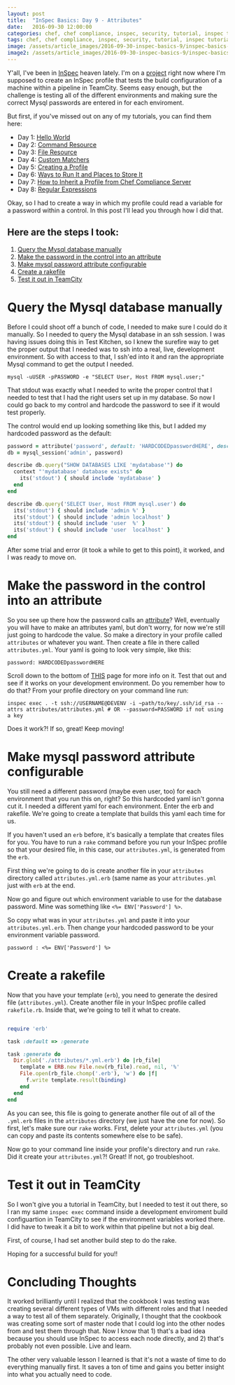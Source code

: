 ```yaml
---
layout: post
title:  "InSpec Basics: Day 9 - Attributes"
date:   2016-09-30 12:00:00
categories: chef, chef compliance, inspec, security, tutorial, inspec tutorial, devsecops, devsecops, devops, attributes, envrionment variables
tags: chef, chef compliance, inspec, security, tutorial, inspec tutorial, devsecops, devsecops, devops, attributes, envrionment variables
image: /assets/article_images/2016-09-30-inspec-basics-9/inspec-basics-9.jpg
image2: /assets/article_images/2016-09-30-inspec-basics-9/inspec-basics-9-mobile.jpg
---
```

Y'all, I've been in [InSpec](http://inspec.io/) heaven lately. I'm on a [project](https://www.10thmagnitude.com/) right now where I'm supposed to create an InSpec profile that tests the build configuration of a machine within a pipeline in TeamCity. Seems easy enough, but the challenge is testing all of the different environments and making sure the correct Mysql passwords are entered in for each enviroment.

But first, if you've missed out on any of my tutorials, you can find them here:

  - Day 1: [Hello World](http://www.anniehedgie.com/inspec-basics-1) 
  - Day 2: [Command Resource](http://www.anniehedgie.com/inspec-basics-2)
  - Day 3: [File Resource](http://www.anniehedgie.com/inspec-basics-3)
  - Day 4: [Custom Matchers](http://www.anniehedgie.com/inspec-basics-4)
  - Day 5: [Creating a Profile](http://www.anniehedgie.com/inspec-basics-5)
  - Day 6: [Ways to Run It and Places to Store It](http://www.anniehedgie.com/inspec-basics-6)
  - Day 7: [How to Inherit a Profile from Chef Compliance Server](http://www.anniehedgie.com/inspec-basics-7)
  - Day 8: [Regular Expressions](http://www.anniehedgie.com/inspec-basics-8)

Okay, so I had to create a way in which my profile could read a variable for a password within a control. In this post I'll lead you through how I did that. 

## Here are the steps I took:
1. [Query the Mysql database manually](#query-the-mysql-database-manually)
2. [Make the password in the control into an attribute](#make-the-password-in-the-control-into-an-attribute)
3. [Make mysql password attribute configurable](#make-mysql-password-attribute-configurable)
4. [Create a rakefile](#create-a-rakefile)
5. [Test it out in TeamCity](#test-it-out-in-teamcity)

# Query the Mysql database manually
Before I could shoot off a bunch of code, I needed to make sure I could do it manually. So I needed to query the Mysql database in an ssh session. I was having issues doing this in Test Kitchen, so I knew the surefire way to get the proper output that I needed was to ssh into a real, live, development environment. So with access to that, I ssh'ed into it and ran the appropriate Mysql command to get the output I needed.

```
mysql -uUSER -pPASSWORD -e "SELECT User, Host FROM mysql.user;"
```

That stdout was exactly what I needed to write the proper control that I needed to test that I had the right users set up in my database. So now I could go back to my control and hardcode the password to see if it would test properly.

The control would end up looking something like this, but I added my hardcoded password as the default:

```ruby
password = attribute('password', default: 'HARDCODEDpasswordHERE', description: 'password for admin user in mysql datatbase')
db = mysql_session('admin', password)

describe db.query("SHOW DATABASES LIKE 'mydatabase'") do
  context "'mydatabase' database exists" do
    its('stdout') { should include 'mydatabase' }
  end
end

describe db.query('SELECT User, Host FROM mysql.user') do
  its('stdout') { should include 'admin	%' }
  its('stdout') { should include 'admin	localhost' }
  its('stdout') { should include 'user	%' }
  its('stdout') { should include 'user	localhost' }
end
```

After some trial and error (it took a while to get to this point), it worked, and I was ready to move on.

# Make the password in the control into an attribute

So you see up there how the password calls an [attribute](http://inspec.io/docs/reference/profiles/)? Well, eventually you will have to make an attributes yaml, but don't worry, for now we're still just going to hardcode the value. So make a directory in your profile called `attributes` or whatever you want. Then create a file in there called `attributes.yml`. Your yaml is going to look very simple, like this:

```
password: HARDCODEDpasswordHERE
```

Scroll down to the bottom of [THIS](http://inspec.io/docs/reference/profiles/) page for more info on it. Test that out and see if it works on your development environment. Do you remember how to do that? From your profile directory on your command line run:

```
inspec exec . -t ssh://USERNAME@DEVENV -i ~path/to/key/.ssh/id_rsa --attrs attributes/attributes.yml # OR --password=PASSWORD if not using a key
```

Does it work?! If so, great! Keep moving!

# Make mysql password attribute configurable

You still need a different password (maybe even user, too) for each environment that you run this on, right? So this hardcoded yaml isn't gonna cut it. I needed a different yaml for each environment. Enter the erb and rakefile. We're going to create a template that builds this yaml each time for us. 

If you haven't used an `erb` before, it's basically a template that creates files for you. You have to run a `rake` command before you run your InSpec profile so that your desired file, in this case, our `attributes.yml`, is generated from the `erb`. 

First thing we're going to do is create another file in your `attributes` directory called `attributes.yml.erb` (same name as your `attributes.yml` just with `erb` at the end.

Now go and figure out which environment variable to use for the database password. Mine was something like `<%= ENV['Password'] %>`. 

So copy what was in your `attributes.yml` and paste it into your `attributes.yml.erb`. Then change your hardcoded password to be your environment variable password.

```
password : <%= ENV['Password'] %>
```

# Create a rakefile

Now that you have your template (`erb`), you need to generate the desired file (`attributes.yml`). Create another file in your InSpec profile called `rakefile.rb`. Inside that, we're going to tell it what to create.

```ruby

require 'erb'

task :default => :generate

task :generate do
  Dir.glob('./attributes/*.yml.erb') do |rb_file|
    template = ERB.new File.new(rb_file).read, nil, '%'
    File.open(rb_file.chomp('.erb'), 'w') do |f|
      f.write template.result(binding)
    end
  end
end

```

As you can see, this file is going to generate another file out of all of the `.yml.erb` files in the `attributes` directory (we just have the one for now). So first, let's make sure our `rake` works. First, delete your `attributes.yml` (you can copy and paste its contents somewhere else to be safe).

Now go to your command line inside your profile's directory and run `rake`. Did it create your `attributes.yml`?! Great! If not, go troubleshoot.

# Test it out in TeamCity
So I won't give you a tutorial in TeamCity, but I needed to test it out there, so I ran my same `inspec exec` command inside a development enviroment build configuartion in TeamCity to see if the environment variables worked there. I did have to tweak it a bit to work within that pipeline but not a big deal.

First, of course, I had set another build step to do the rake.

Hoping for a successful build for you!! 

# Concluding Thoughts
It worked brilliantly until I realized that the cookbook I was testing was creating several different types of VMs with different roles and that I needed a way to test all of them separately. Originally, I thought that the cookbook was creating some sort of master node that I could log into the other nodes from and test them through that. Now I know that 1) that's a bad idea because you should use InSpec to access each node directly, and 2) that's probably not even possible. Live and learn.

The other very valuable lesson I learned is that it's not a waste of time to do everything manually first. It saves a ton of time and gains you better insight into what you actually need to code.